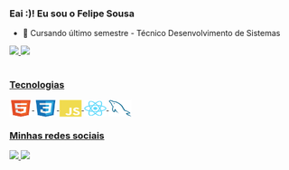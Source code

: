 ### Eai :)! Eu sou o Felipe Sousa

- 🔭 Cursando último semestre - Técnico Desenvolvimento de Sistemas

<div style="display:inline_block">
  <a href="https//:github.com/Lipessousa">
  <img height="150rem" src="https://github-readme-stats.vercel.app/api?username=Lipessousa&show_icons=false&theme=monokai&include_all_commits=false&count_private=true"/>
  <img height="150rem" src="https://github-readme-stats.vercel.app/api/top-langs/?username=Lipessousa&layout=compact&langs_count=16&theme=monokai"/>
</div>

<br>

<div style="display:inline_block">
  <h3>Tecnologias</h3>
  <img align="center" alt="HTML" height="30" width="40" src="https://raw.githubusercontent.com/devicons/devicon/master/icons/html5/html5-original.svg"/>
  <img align="center" alt="CSS"  height="30" width="40" src="https://raw.githubusercontent.com/devicons/devicon/master/icons/css3/css3-original.svg"/>
  <img align="center" alt="JavaScript" height="30" width="40" src="https://raw.githubusercontent.com/devicons/devicon/master/icons/javascript/javascript-plain.svg"/>
  <img align="center" alt="React" height="30" width="40" src="https://raw.githubusercontent.com/devicons/devicon/master/icons/react/react-original.svg"/>
  <img align="center" alt="MySQL" height="30" width="40" src="https://raw.githubusercontent.com/devicons/devicon/master/icons/mysql/mysql-original.svg"/>
</div>

<!--<div style="display:inline_block">
  <h3>Tecnologias que estou estudando</h3>
  <img align="center" alt="Python" height="30" width="40" src="https://raw.githubusercontent.com/devicons/devicon/master/icons/python/python-original.svg"/>
</div> -->

<div style="display:inline_block">
  <h3>Minhas redes sociais</h3>
  <a href="https://www.linkedin.com/in/felipe-sousa-8a7b2b241" target="_blank">
    <img src="https://img.shields.io/badge/LinkedIn-0077B5?style=for-the-badge&logo=linkedin&logoColor=black"/>
  </a>
  <a href="https://www.instagram.com/sousa_feelipe" target="_blank">
    <img src="https://img.shields.io/badge/Instagram-E4405F?style=for-the-badge&logo=instagram&logoColor=black"/>
  </a>
</div>
